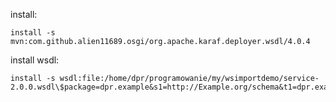 install:

```
install -s mvn:com.github.alien11689.osgi/org.apache.karaf.deployer.wsdl/4.0.4
```

install wsdl:

```
install -s wsdl:file:/home/dpr/programowanie/my/wsimportdemo/service-2.0.0.wsdl\$package=dpr.example&s1=http://Example.org/schema&t1=dpr.example.schema
```
